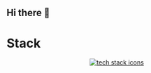## Hi there 👋

# Stack

<p align="center">
    <a href="https://skillicons.dev">
        <img src="https://skillicons.dev/icons?i=flutter,dart,mysql,html,css,js,figma,java,spring,md,postman,git,&perline=14" alt="tech stack icons"/>
    </a>
</p>
